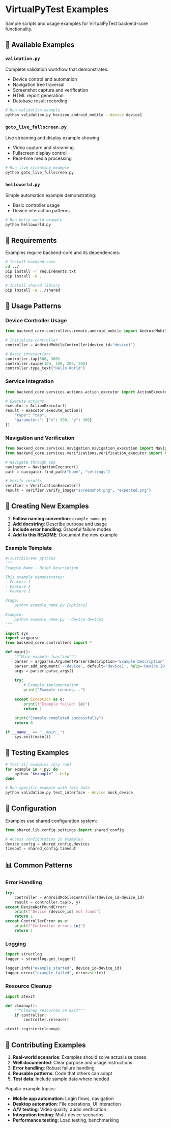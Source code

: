 # VirtualPyTest Examples

Sample scripts and usage examples for VirtualPyTest backend-core functionality.

## 📁 **Available Examples**

### `validation.py`
Complete validation workflow that demonstrates:
- Device control and automation
- Navigation tree traversal
- Screenshot capture and verification
- HTML report generation
- Database result recording

```bash
# Run validation example
python validation.py horizon_android_mobile --device device1
```

### `goto_live_fullscreen.py`
Live streaming and display example showing:
- Video capture and streaming
- Fullscreen display control
- Real-time media processing

```bash
# Run live streaming example
python goto_live_fullscreen.py
```

### `helloworld.py`
Simple automation example demonstrating:
- Basic controller usage
- Device interaction patterns

```bash
# Run hello world example
python helloworld.py
```

## 🔧 **Requirements**

Examples require backend-core and its dependencies:

```bash
# Install backend-core
cd ../
pip install -r requirements.txt
pip install -e .

# Install shared library
pip install -e ../shared
```

## 🎯 **Usage Patterns**

### Device Controller Usage
```python
from backend_core.controllers.remote.android_mobile import AndroidMobileController

# Initialize controller
controller = AndroidMobileController(device_id="device1")

# Basic interactions
controller.tap(500, 300)
controller.swipe(100, 100, 200, 200)
controller.type_text("Hello World")
```

### Service Integration
```python
from backend_core.services.actions.action_executor import ActionExecutor

# Execute actions
executor = ActionExecutor()
result = executor.execute_action({
    "type": "tap",
    "parameters": {"x": 500, "y": 300}
})
```

### Navigation and Verification
```python
from backend_core.services.navigation.navigation_execution import NavigationExecutor
from backend_core.services.verifications.verification_executor import VerificationExecutor

# Navigate through app
navigator = NavigationExecutor()
path = navigator.find_path("home", "settings")

# Verify results
verifier = VerificationExecutor()
result = verifier.verify_image("screenshot.png", "expected.png")
```

## 📝 **Creating New Examples**

1. **Follow naming convention**: `example_name.py`
2. **Add docstring**: Describe purpose and usage
3. **Include error handling**: Graceful failure modes
4. **Add to this README**: Document the new example

### Example Template
```python
#!/usr/bin/env python3
"""
Example Name - Brief Description

This example demonstrates:
- Feature 1
- Feature 2
- Feature 3

Usage:
    python example_name.py [options]
    
Example:
    python example_name.py --device device1
"""

import sys
import argparse
from backend_core.controllers import *

def main():
    """Main example function"""
    parser = argparse.ArgumentParser(description='Example Description')
    parser.add_argument('--device', default='device1', help='Device ID')
    args = parser.parse_args()
    
    try:
        # Example implementation
        print("Example running...")
        
    except Exception as e:
        print(f"Example failed: {e}")
        return 1
    
    print("Example completed successfully")
    return 0

if __name__ == '__main__':
    sys.exit(main())
```

## 🧪 **Testing Examples**

```bash
# Test all examples (dry run)
for example in *.py; do
    python "$example" --help
done

# Run specific example with test data
python validation.py test_interface --device mock_device
```

## 🔧 **Configuration**

Examples use shared configuration system:

```python
from shared.lib.config.settings import shared_config

# Access configuration in examples
device_config = shared_config.devices
timeout = shared_config.timeout
```

## 📊 **Common Patterns**

### Error Handling
```python
try:
    controller = AndroidMobileController(device_id=device_id)
    result = controller.tap(x, y)
except DeviceNotFoundError:
    print(f"Device {device_id} not found")
    return 1
except ControllerError as e:
    print(f"Controller error: {e}")
    return 1
```

### Logging
```python
import structlog
logger = structlog.get_logger()

logger.info("example_started", device_id=device_id)
logger.error("example_failed", error=str(e))
```

### Resource Cleanup
```python
import atexit

def cleanup():
    """Cleanup resources on exit"""
    if controller:
        controller.release()

atexit.register(cleanup)
```

## 🤝 **Contributing Examples**

1. **Real-world scenarios**: Examples should solve actual use cases
2. **Well documented**: Clear purpose and usage instructions
3. **Error handling**: Robust failure handling
4. **Reusable patterns**: Code that others can adapt
5. **Test data**: Include sample data where needed

Popular example topics:
- **Mobile app automation**: Login flows, navigation
- **Desktop automation**: File operations, UI interaction  
- **A/V testing**: Video quality, audio verification
- **Integration testing**: Multi-device scenarios
- **Performance testing**: Load testing, benchmarking 